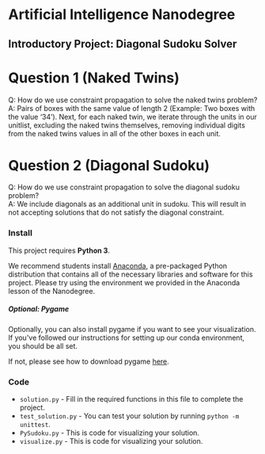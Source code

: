 # Artificial Intelligence Nanodegree
## Introductory Project: Diagonal Sudoku Solver

# Question 1 (Naked Twins)
Q: How do we use constraint propagation to solve the naked twins problem?  
A: Pairs of boxes with the same value of length 2 (Example: Two boxes with the value ‘34’). Next, for each naked twin, we iterate through the units in our unitlist, excluding the naked twins themselves, removing individual digits from the naked twins values in all of the other boxes in each unit.
# Question 2 (Diagonal Sudoku)
Q: How do we use constraint propagation to solve the diagonal sudoku problem?  
A: We include diagonals as an additional unit in sudoku. This will result in not accepting solutions that do not satisfy the diagonal constraint.
### Install

This project requires **Python 3**.

We recommend students install [Anaconda](https://www.continuum.io/downloads), a pre-packaged Python distribution that contains all of the necessary libraries and software for this project. 
Please try using the environment we provided in the Anaconda lesson of the Nanodegree.

##### Optional: Pygame

Optionally, you can also install pygame if you want to see your visualization. If you've followed our instructions for setting up our conda environment, you should be all set.

If not, please see how to download pygame [here](http://www.pygame.org/download.shtml).

### Code

* `solution.py` - Fill in the required functions in this file to complete the project.
* `test_solution.py` - You can test your solution by running `python -m unittest`.
* `PySudoku.py` - This is code for visualizing your solution.
* `visualize.py` - This is code for visualizing your solution.

